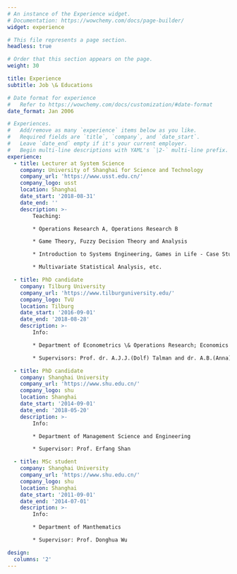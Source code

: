 ```yaml
---
# An instance of the Experience widget.
# Documentation: https://wowchemy.com/docs/page-builder/
widget: experience

# This file represents a page section.
headless: true

# Order that this section appears on the page.
weight: 30

title: Experience
subtitle: Job \& Educations

# Date format for experience
#   Refer to https://wowchemy.com/docs/customization/#date-format
date_format: Jan 2006

# Experiences.
#   Add/remove as many `experience` items below as you like.
#   Required fields are `title`, `company`, and `date_start`.
#   Leave `date_end` empty if it's your current employer.
#   Begin multi-line descriptions with YAML's `|2-` multi-line prefix.
experience:
  - title: Lecturer at System Science
    company: University of Shanghai for Science and Technology
    company_url: 'https://www.usst.edu.cn/'
    company_logo: usst
    location: Shanghai
    date_start: '2018-08-31'
    date_end: ''
    description: >-
        Teaching: 

        * Operations Research A, Operations Research B

        * Game Theory, Fuzzy Decision Theory and Analysis

        * Introduction to Systems Engineering, Games in Life - Case Study

        * Multivariate Statistical Analysis, etc. 

  - title: PhD candidate 
    company: Tilburg University
    company_url: 'https://www.tilburguniversity.edu/'
    company_logo: TvU
    location: Tilburg
    date_start: '2016-09-01'
    date_end: '2018-08-28'
    description: >-
        Info:

        * Department of Econometrics \& Operations Research; Economics Group

        * Supervisors: Prof. dr. A.J.J.(Dolf) Talman and dr. A.B.(Anna) Khmelnitskaya

  - title: PhD candidate 
    company: Shanghai University
    company_url: 'https://www.shu.edu.cn/'
    company_logo: shu
    location: Shanghai
    date_start: '2014-09-01'
    date_end: '2018-05-20'
    description: >-
        Info:

        * Department of Management Science and Engineering

        * Supervisor: Prof. Erfang Shan

  - title: MSc student 
    company: Shanghai University
    company_url: 'https://www.shu.edu.cn/'
    company_logo: shu
    location: Shanghai
    date_start: '2011-09-01'
    date_end: '2014-07-01'
    description: >-
        Info:

        * Department of Manthematics

        * Supervisor: Prof. Donghua Wu

design:
  columns: '2'
---
```

